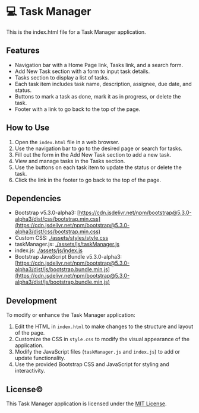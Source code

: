 # 💻 Task Manager

This is the index.html file for a Task Manager application.

## Features

- Navigation bar with a Home Page link, Tasks link, and a search form.
- Add New Task section with a form to input task details.
- Tasks section to display a list of tasks.
- Each task item includes task name, description, assignee, due date, and status.
- Buttons to mark a task as done, mark it as in progress, or delete the task.
- Footer with a link to go back to the top of the page.

## How to Use

1. Open the `index.html` file in a web browser.
2. Use the navigation bar to go to the desired page or search for tasks.
3. Fill out the form in the Add New Task section to add a new task.
4. View and manage tasks in the Tasks section.
5. Use the buttons on each task item to update the status or delete the task.
6. Click the link in the footer to go back to the top of the page.

## Dependencies

- Bootstrap v5.3.0-alpha3: [https://cdn.jsdelivr.net/npm/bootstrap@5.3.0-alpha3/dist/css/bootstrap.min.css](https://cdn.jsdelivr.net/npm/bootstrap@5.3.0-alpha3/dist/css/bootstrap.min.css)
- Custom CSS: [./assets/styles/style.css](./assets/styles/style.css)
- taskManager.js: [./assets/js/taskManager.js](./assets/js/taskManager.js)
- index.js: [./assets/js/index.js](./assets/js/index.js)
- Bootstrap JavaScript Bundle v5.3.0-alpha3: [https://cdn.jsdelivr.net/npm/bootstrap@5.3.0-alpha3/dist/js/bootstrap.bundle.min.js](https://cdn.jsdelivr.net/npm/bootstrap@5.3.0-alpha3/dist/js/bootstrap.bundle.min.js)

## Development

To modify or enhance the Task Manager application:

1. Edit the HTML in `index.html` to make changes to the structure and layout of the page.
2. Customize the CSS in `style.css` to modify the visual appearance of the application.
3. Modify the JavaScript files (`taskManager.js` and `index.js`) to add or update functionality.
4. Use the provided Bootstrap CSS and JavaScript for styling and interactivity.

## License©

This Task Manager application is licensed under the [MIT License](LICENSE).